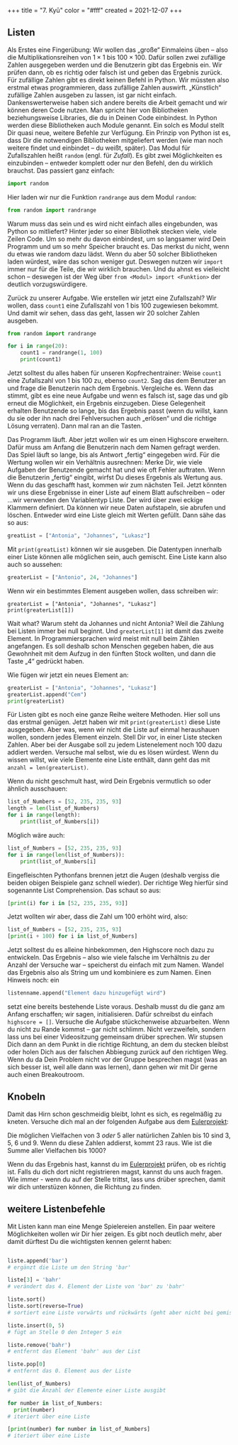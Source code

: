 +++
title = "7. Kyū"
color = "#fff"
created = 2021-12-07
+++

<script lang="ts">
  import Figure from '$lib/components/Figure.svelte';
</script>

## Listen

Als Erstes eine Fingerübung: Wir wollen das „große“ Einmaleins üben – also die Multiplikationsreihen von $1\times 1$ bis
$100\times 100$. Dafür sollen zwei zufällige Zahlen ausgegeben werden und die Benutzerin gibt das Ergebnis ein. Wir
prüfen dann, ob es richtig oder falsch ist und geben das Ergebnis zurück. Für zufällige Zahlen gibt es direkt keinen
Befehl in Python. Wir müssten also erstmal etwas programmieren, dass zufällige Zahlen auswirft. „Künstlich“ zufällige
Zahlen ausgeben zu lassen, ist gar nicht einfach. Dankenswerterweise haben sich andere bereits die Arbeit gemacht und
wir können deren Code nutzen. Man spricht hier von Bibliotheken beziehungsweise Libraries, die du in Deinen Code
einbindest. In Python werden diese Bibliotheken auch Module genannt. Ein solch es Modul stellt Dir quasi neue, weitere
Befehle zur Verfügung. Ein Prinzip von Python ist es, dass Dir die notwendigen Bibliotheken mitgeliefert werden (wie man
noch weitere findet und einbindet – du weißt, später). Das Modul für Zufallszahlen heißt `random` (engl. für _Zufall_).
Es gibt zwei Möglichkeiten es einzubinden – entweder komplett oder nur den Befehl, den du wirklich brauchst. Das
passiert ganz einfach:

```python:import-random.py
import random
```

Hier laden wir nur die Funktion `randrange` aus dem Modul `random`:

```python:import-randrange.py
from random import randrange
```

Warum muss das sein und es wird nicht einfach alles eingebunden, was Python so mitliefert? Hinter jeder so einer
Bibliothek stecken viele, viele Zeilen Code. Um so mehr du davon einbindest, um so langsamer wird Dein Programm und um
so mehr Speicher braucht es. Das merkst du nicht, wenn du etwas wie random dazu lädst. Wenn du aber 50 solcher
Bibliotheken laden würdest, wäre das schon weniger gut. Deswegen nutzen wir `import` immer nur für die Teile, die wir
wirklich brauchen. Und du ahnst es vielleicht schon – deswegen ist der Weg über `from <Modul> import <Funktion>` der
deutlich vorzugswürdigere.

Zurück zu unserer Aufgabe. Wie erstellen wir jetzt eine Zufallszahl? Wir wollen, dass `count1` eine Zufallszahl von 1
bis 100 zugewiesen bekommt. Und damit wir sehen, dass das geht, lassen wir 20 solcher Zahlen ausgeben.

```python:random-number-generation.py
from random import randrange

for i in range(20):
    count1 = randrange(1, 100)
    print(count1)
```

Jetzt solltest du alles haben für unseren Kopfrechentrainer: Weise `count1` eine Zufallszahl von 1 bis 100 zu, ebenso
`count2`. Sag das dem Benutzer an und frage die Benutzerin nach dem Ergebnis. Vergleiche es. Wenn das stimmt, gibt es
eine neue Aufgabe und wenn es falsch ist, sage das und gib erneut die Möglichkeit, ein Ergebnis einzugeben. Diese
Gelegenheit erhalten Benutzende so lange, bis das Ergebnis passt (wenn du willst, kann du sie oder ihn nach drei
Fehlversuchen auch „erlösen“ und die richtige Lösung verraten). Dann mal ran an die Tasten.

Das Programm läuft. Aber jetzt wollen wir es um einen Highscore erweitern. Dafür muss am Anfang die Benutzerin nach dem
Namen gefragt werden. Das Spiel läuft so lange, bis als Antwort „fertig“ eingegeben wird. Für die Wertung wollen wir ein
Verhältnis ausrechnen: Merke Dir, wie viele Aufgaben der Benutzende gemacht hat und wie oft Fehler auftraten. Wenn die
Benutzerin „fertig“ eingibt, wirfst Du dieses Ergebnis als Wertung aus. Wenn du das geschafft hast, kommen wir zum
nächsten Teil. Jetzt könnten wir uns diese Ergebnisse in einer Liste auf einem Blatt aufschreiben – oder …wir verwenden
den Variablentyp Liste. Der wird über zwei eckige Klammern definiert. Da können wir neue Daten aufstapeln, sie abrufen
und löschen. Entweder wird eine Liste gleich mit Werten gefüllt. Dann sähe das so aus:

```python:greater-list.py
greatList = ["Antonia", "Johannes", "Lukasz"]
```

Mit `print(greatList)` können wir sie ausgeben. Die Datentypen innerhalb einer Liste können alle möglichen sein, auch
gemischt. Eine Liste kann also auch so aussehen:

```python:greater-list.py
greaterList = ["Antonio", 24, "Johannes"]
```

Wenn wir ein bestimmtes Element ausgeben wollen, dass schreiben wir:

```python:greater-list-py
greaterList = ["Antonia", "Johannes", "Lukasz"]
print(greaterList[1])
```

Wait what? Warum steht da Johannes und nicht Antonia? Weil die Zählung bei Listen immer bei null beginnt. Und
`greaterList[1]` ist damit das zweite Element. In Programmiersprachen wird meist mit null beim Zählen angefangen. Es
soll deshalb schon Menschen gegeben haben, die aus Gewohnheit mit dem Aufzug in den fünften Stock wollten, und dann die
Taste „4“ gedrückt haben.

Wie fügen wir jetzt ein neues Element an:

```python:greater-list.py
greaterList = ["Antonia", "Johannes", "Lukasz"]
greaterList.append("Cem")
print(greaterList)
```

Für Listen gibt es noch eine ganze Reihe weitere Methoden. Hier soll uns das erstmal genügen. Jetzt haben wir mit
`print(greaterList)` diese Liste ausgegeben. Aber was, wenn wir nicht die Liste auf einmal heraushauen wollen, sondern
jedes Element einzeln. Stell Dir vor, in einer Liste stecken Zahlen. Aber bei der Ausgabe soll zu jedem Listenelement
noch 100 dazu addiert werden. Versuche mal selbst, wie du es lösen würdest. Wenn du wissen willst, wie viele Elemente
eine Liste enthält, dann geht das mit `anzahl = len(greaterList)`.

Wenn du nicht geschmult hast, wird Dein Ergebnis vermutlich so oder ähnlich ausschauen:

```python:range-iteration.py
list_of_Numbers = [52, 235, 235, 93]
length = len(list_of_Numbers)
for i in range(length):
    print(list_of_Numbers[i])
```

Möglich wäre auch:

```python:inplace-range-iteration.py
list_of_Numbers = [52, 235, 235, 93]
for i in range(len(list_of_Numbers)):
    print(list_of_Numbers[i]
```

Eingefleischten Pythonfans brennen jetzt die Augen (deshalb vergiss die beiden obigen Beispiele ganz schnell wieder).
Der richtige Weg hierfür sind sogenannte List Comprehension. Das schaut so aus:

```python:comprehension-print.py
[print(i) for i in [52, 235, 235, 93]]
```

Jetzt wollten wir aber, dass die Zahl um 100 erhöht wird, also:

```python:comprehension-incremention.py
list_of_Numbers = [52, 235, 235, 93]
[print(i + 100) for i in list_of_Numbers]
```

Jetzt solltest du es alleine hinbekommen, den Highscore noch dazu zu entwickeln. Das Ergebnis – also wie viele falsche
im Verhältnis zu der Anzahl der Versuche war – speicherst du einfach mit zum Namen. Wandel das Ergebnis also als String
um und kombiniere es zum Namen. Einen Hinweis noch: ein

```python
listenname.append("Element dazu hinzugefügt wird")
```

setzt eine bereits bestehende Liste voraus. Deshalb musst du die ganz am Anfang erschaffen; wir sagen, initialisieren.
Dafür schreibst du einfach `highscore = []`. Versuche die Aufgabe stückchenweise abzuarbeiten. Wenn du nicht zu Rande
kommst – gar nicht schlimm. Nicht verzweifeln, sondern lass uns bei einer Videositzung gemeinsam drüber sprechen. Wir
stupsen Dich dann an dem Punkt in die richtige Richtung, an dem du stecken bleibst oder holen Dich aus der falschen
Abbiegung zurück auf den richtigen Weg. Wenn du da Dein Problem nicht vor der Gruppe besprechen magst (was an sich
besser ist, weil alle dann was lernen), dann gehen wir mit Dir gerne auch einen Breakoutroom.

## Knobeln

Damit das Hirn schon geschmeidig bleibt, lohnt es sich, es regelmäßig zu kneten. Versuche dich mal an der folgenden
Aufgabe aus dem [Eulerprojekt](https://projecteuler.net/problem=1):

Die möglichen Vielfachen von 3 _oder_ 5 aller natürlichen Zahlen bis 10 sind 3, 5, 6 und 9. Wenn du diese Zahlen
addierst, kommt 23 raus. Wie ist die Summe aller Vielfachen bis 1000?

Wenn du das Ergebnis hast, kannst du im [Eulerprojekt](https://projecteuler.net/problem=1) prüfen, ob es richtig ist.
Falls du dich dort nicht registrieren magst, kannst du uns auch fragen. Wie immer - wenn du auf der Stelle trittst, lass
uns drüber sprechen, damit wir dich unterstüzen können, die Richtung zu finden.

## weitere Listenbefehle

Mit Listen kann man eine Menge Spielereien anstellen. Ein paar weitere Möglichkeiten wollen wir Dir hier zeigen. Es gibt noch deutlich mehr, aber damit dürftest Du die wichtigsten kennen gelernt haben:

```python:listen.py

liste.append('bar')
# ergänzt die Liste um den String 'bar'

liste[3] = 'bahr'
# verändert das 4. Element der Liste von 'bar' zu 'bahr'

liste.sort()
liste.sort(reverse=True)
# sortiert eine Liste vorwärts und rückwärts (geht aber nicht bei gemisten Listen)

liste.insert(0, 5)
# fügt an Stelle 0 den Integer 5 ein

liste.remove('bahr')
# entfernt das Element 'bahr' aus der List

liste.pop[0]
# entfernt das 0. Element aus der Liste

len(list_of_Numbers)
# gibt die Anzahl der Elemente einer Liste ausgibt

for number in list_of_Numbers:
  print(number)
# iteriert über eine Liste

[print(number) for number in list_of_Numbers]
# iteriert über eine Liste


```
